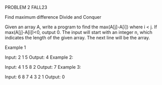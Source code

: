 PROBLEM 2
FALL23

Find maximum difference
Divide and Conquer

Given an array A, write a program to find the max(A[j]-A[i]) where i < j. If max(A[j]-A[i])<0, output 0. The input will start with an integer n, which indicates the length of the given array. The next line will be the array.

Example 1

Input:
2
1 5
Output:
4
Example 2:

Input:
4
1 5 8 2
Output:
7
Example 3:

Input:
6
8 7 4 3 2 1
Output:
0


   
